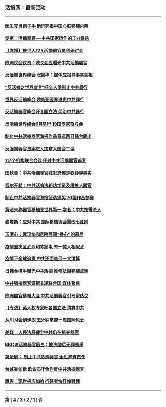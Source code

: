 ### 活摘网：最新活动
---
#### [医生充当刽子手 新研究揭中国心脏移植内幕](../../pages/nf5883/n13772291.md?09100430) 
#### [专家：活摘器官──中共国家运作的工业屠杀](../../pages/nf5883/n13761178.md?09100430) 
#### [【直播】普世人权与活摘器官牟利研讨会](../../pages/nf5883/n13425146.md?09100430) 
#### [欧洲议会议员：欧议会应曝光中共活摘器官](../../pages/nf5883/n13336571.md?09100430) 
#### [反活摘世界峰会 张锦华：媒体应报导事实真相](../../pages/nf5883/n13278502.md?09100430) 
#### [“反活摘之世界宣言”吁全人类制止中共暴行](../../pages/nf5883/n13259730.md?09100430) 
#### [世界反活摘峰会 欧美亚医界谴责中共罪行](../../pages/nf5883/n13253550.md?09100430) 
#### [反活摘器官峰会吁各国立法 惩治中共暴行](../../pages/nf5883/n13245052.md?09100430) 
#### [反活摘世界峰会9月举行 19国专家将与会](../../pages/nf5883/n13201492.md?09100430) 
#### [制止中共活摘器官海报作品将巡回日韩台展出](../../pages/nf5883/n13177791.md?09100430) 
#### [反强摘器官法案进入加拿大国会二读](../../pages/nf5883/n13033450.md?09100430) 
#### [117个机构联合会议 吁对中共活摘器官追责](../../pages/nf5883/n12775087.md?09100430) 
#### [田秋堇：中共活摘器官残忍恐怖是铁铮铮事实](../../pages/nf5883/n12702148.md?09100430) 
#### [吾尔开希：中共活摘法轮功学员及维族人器官](../../pages/nf5883/n12693197.md?09100430) 
#### [制止中共活摘器官海报征选颁奖 70国作品参赛](../../pages/nf5883/n12692050.md?09100430) 
#### [黄洁夫称器官移植要世界第一 学者：中共按需杀人](../../pages/nf5883/n12572329.md?09100430) 
#### [麦塔斯：应对中共 国际移植协会需改七原则](../../pages/nf5883/n12514711.md?09100430) 
#### [玉清心：武汉协和医院高调“换心”的幕后](../../pages/nf5883/n12298730.md?09100430) 
#### [疫情重灾区武汉和苏家屯 有一惊人相似点](../../pages/nf5883/n12150824.md?09100430) 
#### [疫情下全球追责 中共还面临另一大清算](../../pages/nf5883/n12070397.md?09100430) 
#### [日韩台携手曝光中共活摘 推修法阻移植旅游](../../pages/nf5883/n11712046.md?09100430) 
#### [中共强摘器官证据呈递联合国 媒体聚焦](../../pages/nf5883/n11546426.md?09100430) 
#### [欧洲器官移植大会 中共活摘器官引专家热议](../../pages/nf5883/n11539095.md?09100430) 
#### [【专访】英人权专家吁各国立法 清算中共](../../pages/nf5883/n11367315.md?09100430) 
#### [从川习会到伊朗 五分钟掌握一周国际风云](../../pages/nf5883/n11338520.md?09100430) 
#### [美媒：人民法庭裁定中共仍在掠夺器官](../../pages/nf5883/n11334897.md?09100430) 
#### [BBC访活摘器官医生：被洗脑后无罪恶感](../../pages/nf5883/n11335935.md?09100430) 
#### [英法庭： 制止中共活摘器官 全世界有责任](../../pages/nf5883/n11330691.md?09100430) 
#### [台监委访欧 欧议员吁合作反中共活摘器官](../../pages/nf5883/n11109190.md?09100430) 
#### [唐恩：现世报应如响 行恶者快忏悔赎罪](../../pages/nf5883/n11104016.md?09100430) 

---
#### 第 [ [4](./4.md?09100430) / [3](./3.md?09100430) / [2](./2.md?09100430) / [1](./1.md?09100430) ] 页
